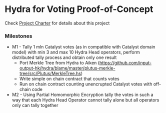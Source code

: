 # Hydra for Voting Proof-of-Concept

Check [Project Charter](./docs/project-charter.md) for details about this project


### Milestones
- M1 - Tally 1 mln Catalyst votes (as in compatible with Catalyst domain model) with min 3 and max 10 Hydra Head operators, perform distributed tally process and obtain only one result
    - Port Merkle Tree from Hydra to Aiken (https://github.com/input-output-hk/hydra/blame/master/plutus-merkle-tree/src/Plutus/MerkleTree.hs)
    - Write simple on chain contract that counts votes
    - Run on chain contract counting unencrupted Catalyst votes with off-chain code
- M2 - Using Partial Homomorphic Encryption tally the votes in such a way that each Hydra Head Operator cannot tally alone but all operators only can tally together  
